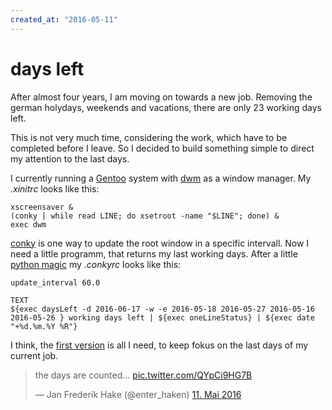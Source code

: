 ```yaml
---
created_at: "2016-05-11"
---
```


# days left 

After almost four years, I am moving on towards a new job. 
Removing the german holydays, weekends and vacations, there are only 23 working days left. 

This is not very much time, considering the work, which have to be completed before I leave.
So I decided to build something simple to direct my attention to the last days.

<!--more-->

I currently running a [Gentoo][1] system with [dwm][2] as a window manager.
My *.xinitrc* looks like this: 

```
xscreensaver &
(conky | while read LINE; do xsetroot -name "$LINE"; done) &
exec dwm
```

[conky][3] is one way to update the root window in a specific intervall.
Now I need a little programm, that returns my last working days.
After a little [python magic][4] my *.conkyrc* looks like this:

```
update_interval 60.0

TEXT
${exec daysLeft -d 2016-06-17 -w -e 2016-05-18 2016-05-27 2016-05-16 2016-05-26 } working days left | ${exec oneLineStatus} | ${exec date "+%d.%m.%Y %R"}
```

I think, the [first version][5] is all I need, to keep fokus on the last days of my current job.

<blockquote class="twitter-tweet" data-lang="de"><p lang="en" dir="ltr">the days are counted... <a href="https://t.co/QYpCi9HG7B">pic.twitter.com/QYpCi9HG7B</a></p>&mdash; Jan Frederik Hake (@enter_haken) <a href="https://twitter.com/enter_haken/status/730390519705128962">11. Mai 2016</a></blockquote>
<script async src="//platform.twitter.com/widgets.js" charset="utf-8"></script>

[1]: https://gentoo.org
[2]: http://dwm.suckless.org
[3]: https://github.com/brndnmtthws/conky
[4]: https://github.com/enter-haken/daysleft
[5]: https://twitter.com/enter_haken/status/730390519705128962 
